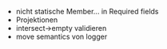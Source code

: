 - nicht statische Member... in Required fields
- Projektionen
- intersect->empty validieren
- move semantics von logger
